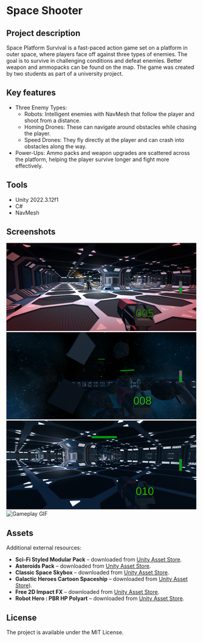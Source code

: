 # Space Shooter

## Project description
Space Platform Survival is a fast-paced action game set on a platform in outer space, where players face off against three types of enemies. The goal is to survive in challenging conditions and defeat enemies. Better weapon and ammopacks can be found on the map. 
The game was created by two students as part of a university project.

## Key features
- Three Enemy Types:
  - Robots: Intelligent enemies with NavMesh that follow the player and shoot from a distance.
  - Homing Drones: These can navigate around obstacles while chasing the player.
  - Speed Drones: They fly directly at the player and can crash into obstacles along the way.
- Power-Ups: Ammo packs and weapon upgrades are scattered across the platform, helping the player survive longer and fight more effectively.

## Tools
- Unity 2022.3.12f1
- C#
- NavMesh

## Screenshots
<img src="Image/Game1.png" alt="Main Menu" width="500"/> <img src="Image/Game2.png" alt="Instruction" width="500"/>
<img src="Image/Game3.png" alt="Game Screenshot" width="500"/> 
<img src="Images/Gameplay.gif" alt="Gameplay GIF" width="500"/>

## Assets
Additional external resources:

- **Sci-Fi Styled Modular Pack** – downloaded from [Unity Asset Store](https://assetstore.unity.com/packages/3d/environments/sci-fi/sci-fi-styled-modular-pack-82913).
- **Asteroids Pack** – downloaded from [Unity Asset Store](https://assetstore.unity.com/packages/3d/environments/asteroids-pack-84988).
- **Classic Space Skybox** – downloaded from [Unity Asset Store](https://assetstore.unity.com/packages/2d/textures-materials/classic-space-skybox-11596).
- **Galactic Heroes Cartoon Spaceship** – downloaded from [Unity Asset Store](https://assetstore.unity.com/packages/3d/galactic-heroes-cartoon-spaceship-70188)).
- **Free 2D Impact FX** – downloaded from [Unity Asset Store](https://assetstore.unity.com/packages/vfx/particles/fire-explosions/free-2d-impact-fx-201222).
- **Robot Hero : PBR HP Polyart** – downloaded from [Unity Asset Store](https://assetstore.unity.com/packages/3d/characters/robots/robot-hero-pbr-hp-polyart-106154).

## License
The project is available under the MIT License.
